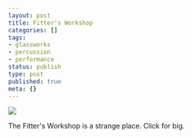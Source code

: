```yaml
---
layout: post
title: Fitter's Workshop
categories: []
tags:
- glassworks
- percussion
- performance
status: publish
type: post
published: true
meta: {}
---
```


[![](/squarespace_images/production_1370812_16892027__KBlvp5i4Mkk_Sf2opWvuVfI_AAAAAAAABRU_9JE2hZ08hqs_s320_03052009736.jpg_)](http://s3.media.squarespace.com/production/1370812/16892027/_KBlvp5i4Mkk/Sf2opWvuVfI/AAAAAAAABRU/9JE2hZ08hqs/s1600-h/03052009736.jpg)

The Fitter's Workshop is a strange place. Click for big.
